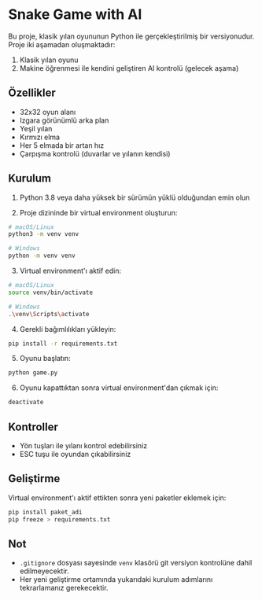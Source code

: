 # Snake Game with AI

Bu proje, klasik yılan oyununun Python ile gerçekleştirilmiş bir versiyonudur. Proje iki aşamadan oluşmaktadır:
1. Klasik yılan oyunu
2. Makine öğrenmesi ile kendini geliştiren AI kontrolü (gelecek aşama)

## Özellikler
- 32x32 oyun alanı
- Izgara görünümlü arka plan
- Yeşil yılan
- Kırmızı elma
- Her 5 elmada bir artan hız
- Çarpışma kontrolü (duvarlar ve yılanın kendisi)

## Kurulum

1. Python 3.8 veya daha yüksek bir sürümün yüklü olduğundan emin olun

2. Proje dizininde bir virtual environment oluşturun:
```bash
# macOS/Linux
python3 -m venv venv

# Windows
python -m venv venv
```

3. Virtual environment'ı aktif edin:
```bash
# macOS/Linux
source venv/bin/activate

# Windows
.\venv\Scripts\activate
```

4. Gerekli bağımlılıkları yükleyin:
```bash
pip install -r requirements.txt
```

5. Oyunu başlatın:
```bash
python game.py
```

6. Oyunu kapattıktan sonra virtual environment'dan çıkmak için:
```bash
deactivate
```

## Kontroller
- Yön tuşları ile yılanı kontrol edebilirsiniz
- ESC tuşu ile oyundan çıkabilirsiniz

## Geliştirme

Virtual environment'ı aktif ettikten sonra yeni paketler eklemek için:
```bash
pip install paket_adi
pip freeze > requirements.txt
```

## Not
- `.gitignore` dosyası sayesinde `venv` klasörü git versiyon kontrolüne dahil edilmeyecektir.
- Her yeni geliştirme ortamında yukarıdaki kurulum adımlarını tekrarlamanız gerekecektir. 